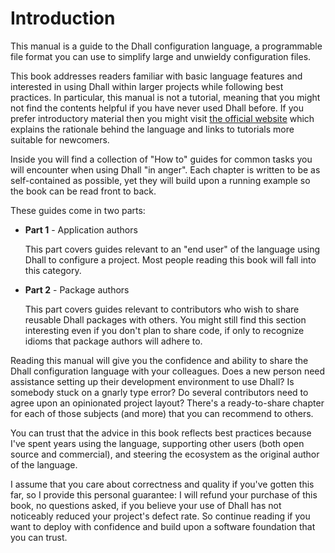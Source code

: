 # Introduction

This manual is a guide to the Dhall configuration language, a programmable file format you can use to simplify large and unwieldy configuration files.

This book addresses readers familiar with basic language features and interested in using Dhall within larger projects while following best practices.  In particular, this manual is not a tutorial, meaning that you might not find the contents helpful if you have never used Dhall before.  If you prefer introductory material then you might visit [the official website](http://dhall-lang.org/) which explains the rationale behind the language and links to tutorials more suitable for newcomers.

Inside you will find a collection of "How to" guides for common tasks you will encounter when using Dhall "in anger".  Each chapter is written to be as self-contained as possible, yet they will build upon a running example so the book can be read front to back.

These guides come in two parts:

* **Part 1** - Application authors

  This part covers guides relevant to an "end user" of the language using Dhall to configure a project.  Most people reading this book will fall into this category.

* **Part 2** - Package authors

  This part covers guides relevant to contributors who wish to share reusable Dhall packages with others.  You might still find this section interesting even if you don't plan to share code, if only to recognize idioms that package authors will adhere to.

Reading this manual will give you the confidence and ability to share the Dhall configuration language with your colleagues.  Does a new person need assistance setting up their development environment to use Dhall?  Is somebody stuck on a gnarly type error?  Do several contributors need to agree upon an opinionated project layout?  There's a ready-to-share chapter for each of those subjects (and more) that you can recommend to others.

You can trust that the advice in this book reflects best practices because I've spent years using the language, supporting other users (both open source and commercial), and steering the ecosystem as the original author of the language.

I assume that you care about correctness and quality if you've gotten this far, so I provide this personal guarantee: I will refund your purchase of this book, no questions asked, if you believe your use of Dhall has not noticeably reduced your project's defect rate.  So continue reading if you want to deploy with confidence and build upon a software foundation that you can trust.
